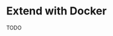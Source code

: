 # Extend with Docker

<!--
FROM cgr.dev/chainguard/bun:latest

WORKDIR /app

COPY ./dist/server.js .

EXPOSE 3000

CMD ["bun", "./server.js"]
-->

TODO
